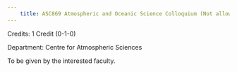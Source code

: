 ```yaml
---
    title: ASC869 Atmospheric and Oceanic Science Colloquium (Not allowed for - Any program other than AST and ASZ)
---
```

Credits: 1 Credit (0-1-0)

Department: Centre for Atmospheric Sciences

To be given by the interested faculty.